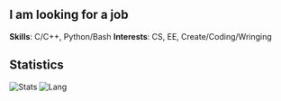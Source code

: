 ## I am looking for a job
**Skills**: C/C++, Python/Bash
**Interests**: CS, EE, Create/Coding/Wringing

## Statistics
![Stats](https://github-readme-stats.vercel.app/api?username=nothyh)
![Lang](https://github-readme-stats.vercel.app/api/top-langs/?username=nothyh&hide=ipynb,html&layout=compact)

<!--
**nothyh/nothyh** is a ✨ _special_ ✨ repository because its `README.md` (this file) appears on your GitHub profile.

Here are some ideas to get you started:

- 🔭 I’m currently working on ...
- 🌱 I’m currently learning ...
- 👯 I’m looking to collaborate on ...
- 🤔 I’m looking for help with ...
- 💬 Ask me about ...
- 📫 How to reach me: ...
- 😄 Pronouns: ...
- ⚡ Fun fact: ...
-->

